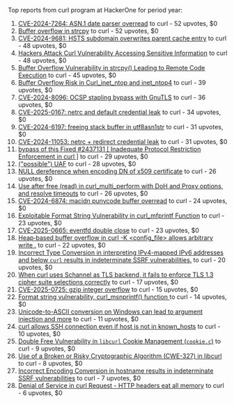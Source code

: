 Top reports from curl program at HackerOne for period year:

1. [CVE-2024-7264: ASN.1 date parser overread](https://hackerone.com/reports/2629968) to curl - 52 upvotes, $0
2. [Buffer overflow in strcpy](https://hackerone.com/reports/2823554) to curl - 52 upvotes, $0
3. [CVE-2024-9681: HSTS subdomain overwrites parent cache entry](https://hackerone.com/reports/2764830) to curl - 48 upvotes, $0
4. [Hackers Attack Curl Vulnerability Accessing Sensitive Information](https://hackerone.com/reports/2912277) to curl - 48 upvotes, $0
5. [Buffer Overflow Vulnerability in strcpy() Leading to Remote Code Execution](https://hackerone.com/reports/2871792) to curl - 45 upvotes, $0
6. [Buffer Overflow Risk in Curl_inet_ntop and inet_ntop4](https://hackerone.com/reports/2887487) to curl - 39 upvotes, $0
7. [CVE-2024-8096: OCSP stapling bypass with GnuTLS](https://hackerone.com/reports/2669852) to curl - 36 upvotes, $0
8. [CVE-2025-0167: netrc and default credential leak](https://hackerone.com/reports/2917232) to curl - 34 upvotes, $0
9. [CVE-2024-6197: freeing stack buffer in utf8asn1str](https://hackerone.com/reports/2559516) to curl - 31 upvotes, $0
10. [CVE-2024-11053: netrc + redirect credential leak](https://hackerone.com/reports/2829063) to curl - 31 upvotes, $0
11. [bypass of this Fixed #2437131 [ Inadequate Protocol Restriction Enforcement in curl ]](https://hackerone.com/reports/2905552) to curl - 29 upvotes, $0
12. [("possible") UAF](https://hackerone.com/reports/2981245) to curl - 28 upvotes, $0
13. [NULL dereference when encoding DN of x509 certificate](https://hackerone.com/reports/2559558) to curl - 26 upvotes, $0
14. [Use after free (read) in curl_multi_perform with DoH and Proxy options, and resolve timeouts](https://hackerone.com/reports/3022041) to curl - 26 upvotes, $0
15. [CVE-2024-6874: macidn punycode buffer overread](https://hackerone.com/reports/2604391) to curl - 24 upvotes, $0
16. [Exploitable Format String Vulnerability in curl_mfprintf Function](https://hackerone.com/reports/2819666) to curl - 23 upvotes, $0
17. [CVE-2025-0665: eventfd double close](https://hackerone.com/reports/2954286) to curl - 23 upvotes, $0
18. [Heap‑based buffer overflow in curl -K \<config_file\> allows arbitrary write .](https://hackerone.com/reports/3094406) to curl - 22 upvotes, $0
19. [Incorrect Type Conversion in interpreting IPv4-mapped IPv6 addresses and below `curl` results in indeterminate SSRF vulnerabilities.](https://hackerone.com/reports/2493548) to curl - 20 upvotes, $0
20. [When curl uses Schannel as TLS backend, it fails to enforce TLS 1.3 cipher suite selections correctly](https://hackerone.com/reports/2792484) to curl - 17 upvotes, $0
21. [CVE-2025-0725: gzip integer overflow](https://hackerone.com/reports/2956023) to curl - 15 upvotes, $0
22. [Format string vulnerability, curl_msnprintf() function ](https://hackerone.com/reports/2990139) to curl - 14 upvotes, $0
23. [Unicode-to-ASCII conversion on Windows can lead to argument injection and more](https://hackerone.com/reports/2550951) to curl - 11 upvotes, $0
24. [curl allows SSH connection even if host is not in known_hosts](https://hackerone.com/reports/2961050) to curl - 10 upvotes, $0
25. [Double Free Vulnerability in `libcurl` Cookie Management (`cookie.c`)](https://hackerone.com/reports/3117697) to curl - 9 upvotes, $0
26. [Use of a Broken or Risky Cryptographic Algorithm (CWE-327) in libcurl](https://hackerone.com/reports/3116935) to curl - 8 upvotes, $0
27. [Incorrect Encoding Conversion in hostname  results in indeterminate SSRF vulnerabilities](https://hackerone.com/reports/2552179) to curl - 7 upvotes, $0
28. [Denial of Service in curl Request - HTTP headers eat all memory](https://hackerone.com/reports/2552192) to curl - 6 upvotes, $0
